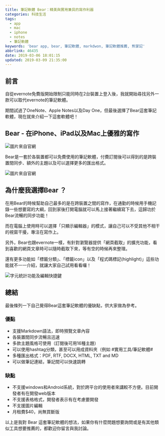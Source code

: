 ```yaml
---
title: 筆記軟體 Bear：精美與實用兼具的寫作利器
categories: 科技生活
tags:
  - app
  - mac
  - iphone
  - notes
  - 筆記軟體
keywords: 'bear app, bear, 筆記軟體, markdwon, 筆記軟體推薦, 熊掌記'
abbrlink: 46435
date: 2019-03-06 18:01:15
updated: 2019-03-09 21:35:00
---
```


## 前言
自從evernote免費版開始限制只能同時在2台裝置上登入後，我就開始尋找另外一款可以取代evernote的筆記軟體。

期間試過了OneNote、Apple Notes以及Day One，但最後選擇了Bear這套筆記軟體，現在就來介紹一下這套軟體吧！

## Bear - 在iPhone、iPad以及Mac上優雅的寫作
![圖片來自官網](https://res.cloudinary.com/larrynote/image/upload/v1567305911/larrynotepost/images1_tioy93.jpg)

Bear是一套於各裝置都可以免費使用的筆記軟體，付費訂閱後可以得到的是跨裝置間同步、額外的主題以及可以選擇更多的匯出格式。

<!--more-->

![圖片來自官網](https://res.cloudinary.com/larrynote/image/upload/v1567305910/larrynotepost/images2_wxycgx.jpg)

## 為什麼我選擇Bear ？
在用Bear的時候幫助自己最多的是在跨裝置之間的寫作，在通勤的時候用手機記錄一些想要寫的大綱，回到家後打開電腦就可以馬上接著繼續寫下去，這歸功於Bear流暢的同步功能！

而在電腦上使用時可以選擇「只顯示編輯器」的模式，讓自己可以不受其他不相干的視窗干擾，專注在寫作上。

另外，Bear也跟evernote一樣，有針對瀏覽器提供「網頁截取」的擴充功能，看到喜歡的網頁文章時可以隨時截取下來，等有空的時候再來整理。

還有更多功能如「標籤分類」、「標籤icon」以及「程式碼標記(highlight)」這些功能就不一一介紹，就讓大家自己試用看看囉！

![字元統計功能及編輯快捷鍵](https://res.cloudinary.com/larrynote/image/upload/v1567305910/larrynotepost/images3_wu8hru.png)

## 總結
最後條列一下自己覺得Bear這套筆記軟體的優缺點，供大家做為參考。

### 優點
* 支援Markdown語法，即時預覽文章內容
* 各裝置間同步流暢且迅速
* 多款主題風格可使用（訂閱後可用16種主題）
* 可以使用hashtag分類，甚至可以用成資料夾（例如 #實用工具/筆記軟體#
* 多種匯出格式：PDF, RTF, DOCX, HTML, TXT and MD
* 可以做筆記連結，筆記間可以快速跳轉

### 缺點
* 不支援windows和Android系統，對於跨平台的使用者來講較不方便。目前開發者有在開發web版本
* 不支援表格格式，開發者表示有在考慮要開發
* 不支援圖片編輯
* 月租費$40，尚無買斷版

以上是我對 Bear 這套筆記軟體的想法，如果你有什麼問題想要詢問或是有其他類似工具想要推薦的，都歡迎你留言與我討論。
